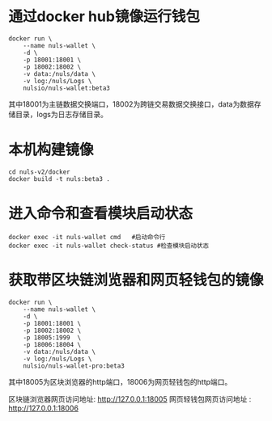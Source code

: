 # 通过docker hub镜像运行钱包

```
docker run \
    --name nuls-wallet \
    -d \
    -p 18001:18001 \
    -p 18002:18002 \
    -v data:/nuls/data \
    -v log:/nuls/Logs \
    nulsio/nuls-wallet:beta3
```
其中18001为主链数据交换端口，18002为跨链交易数据交换接口，data为数据存储目录，logs为日志存储目录。

# 本机构建镜像

```
cd nuls-v2/docker
docker build -t nuls:beta3 .
```
# 进入命令和查看模块启动状态


```
docker exec -it nuls-wallet cmd   #启动命令行
docker exec -it nuls-wallet check-status #检查模块启动状态
```

# 获取带区块链浏览器和网页轻钱包的镜像

```
docker run \
    --name nuls-wallet \
    -d \
    -p 18001:18001 \
    -p 18002:18002 \
    -p 18005:1999  \
    -p 18006:18004 \
    -v data:/nuls/data \
    -v log:/nuls/Logs \
    nulsio/nuls-wallet-pro:beta3
```
其中18005为区块浏览器的http端口，18006为网页轻钱包的http端口。

区块链浏览器网页访问地址: http://127.0.0.1:18005
网页轻钱包网页访问地址  : http://127.0.0.1:18006

